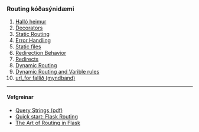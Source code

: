 ### Routing kóðasýnidæmi
1. [Halló heimur](halloheimur.md)
1. [Decorators](0_decorators.md)
1. [Static Routing](1_staticRoutes.py) 
1. [Error Handling](5_errorHandlingStatusCodes.py)
1. [Static files](7_staticFiles.py)
1. [Redirection Behavior](2_redirectionBehavior.py)
1. [Redirects](6_redirects.py)
1. [Dynamic Routing](3_dynamicRoutes.py)
1. [Dynamic Routing and Varible rules](4_dynamicRoutesVariableRules.py)
1. [url_for fallið (myndband)](https://www.youtube.com/watch?v=Ofy_jRHE3no&list=PLXmMXHVSvS-CoYS177-UvMAQYRfL3fBtX&index=18)

<!-- 
bæta við fleiri kóðasýnidæmum
- return string með multiple arguemnts, breytur, dictionary, https://pythonbasics.org/flask-tutorial-routes/
- {{ url_for('static', filename='style.css') }} # nota í template, búa til sýnidæmi þar sem þetta er sett í href 
-->

---

#### Vefgreinar 

- [Query Strings (pdf)](https://github.com/vefthroun/Namsefni/blob/main/1-HTTPS/QueryString_GETRequest_Routing.pdf)
- [Quick start: Flask Routing](https://flask.palletsprojects.com/en/2.2.x/quickstart/#routing)
- [The Art of Routing in Flask](https://hackersandslackers.com/flask-routes)
